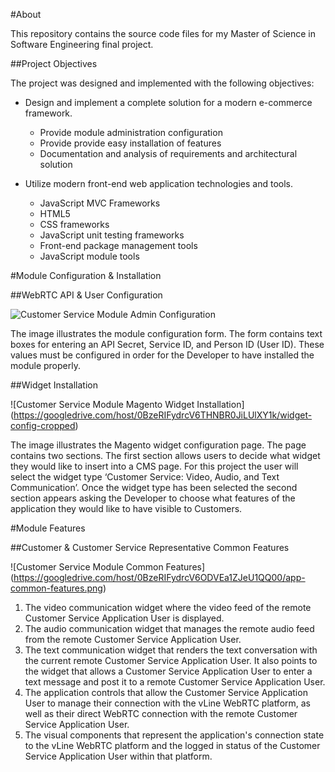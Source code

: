 #About

This repository contains the source code files for my Master of Science in Software Engineering final project.

##Project Objectives

The project was designed and implemented with the following objectives:

* Design and implement a complete solution for a modern e-commerce framework.

    * Provide module administration configuration
    * Provide provide easy installation of features
    * Documentation and analysis of requirements and architectural solution

* Utilize modern front-end web application technologies and tools.

    * JavaScript MVC Frameworks
    * HTML5
    * CSS frameworks
    * JavaScript unit testing frameworks
    * Front-end package management tools
    * JavaScript module tools


#Module Configuration & Installation

##WebRTC API & User Configuration

![Customer Service Module Admin Configuration](https://googledrive.com/host/0BzeRIFydrcV6THNBR0JiLUlXY1k/module-config.png)

The image illustrates the module configuration form. The form contains text boxes for entering an API Secret, Service ID, and Person ID (User ID). These values must be configured in order for the Developer to have installed the module properly.

##Widget Installation

![Customer Service Module Magento Widget Installation] (https://googledrive.com/host/0BzeRIFydrcV6THNBR0JiLUlXY1k/widget-config-cropped)

The image illustrates the Magento widget configuration page. The page contains two sections. The first section allows users to decide what widget they would like to insert into a CMS page. For this project the user will select the widget type ‘Customer Service: Video, Audio, and Text Communication’. Once the widget type has been selected the second section appears asking the Developer to choose what features of the application they would like to have visible to Customers.

#Module Features

##Customer & Customer Service Representative Common Features

![Customer Service Module Common Features] (https://googledrive.com/host/0BzeRIFydrcV6ODVEa1ZJeU1QQ00/app-common-features.png)

1. The video communication widget where the video feed of the remote Customer Service Application User is displayed.
2. The audio communication widget that manages the remote audio feed from the remote Customer Service Application User.
3. The text communication widget that renders the text conversation with the current remote Customer Service Application User. It also points to the widget that allows a Customer Service Application User to enter a text message and post it to a remote Customer Service Application User.
4. The application controls that allow the Customer Service Application User to manage their connection with the vLine WebRTC platform, as well as their direct WebRTC connection with the remote Customer Service Application User.
5. The visual components that represent the application's connection state to the vLine WebRTC platform and the logged in status of the Customer Service Application User within that platform.